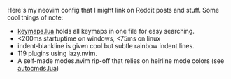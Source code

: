 Here's my neovim config that I might link on Reddit posts and stuff. Some cool things of note:

* [keymaps.lua](./lua/pynappo/keymaps.lua) holds all keymaps in one file for easy searching.
* <200ms startuptime on windows, <75ms on linux
* indent-blankline is given cool but subtle rainbow indent lines.
* 119 plugins using lazy.nvim.
* A self-made modes.nvim rip-off that relies on heirline mode colors (see [autocmds.lua](./lua/pynappo/autocmds.lua))
